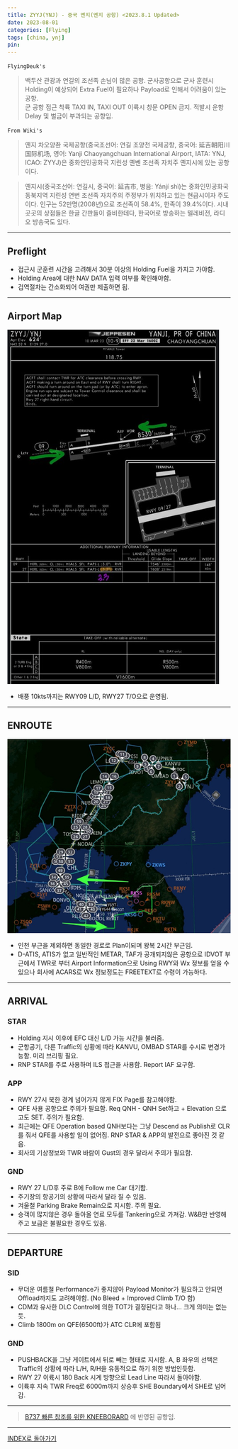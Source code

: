 ```yaml
---
title: ZYYJ(YNJ) - 중국 옌지(옌지 공항) <2023.8.1 Updated>
date: 2023-08-01
categories: [Flying]
tags: [china, ynj]
pin:
---
```


`FlyingDeuk's`
> 백두산 관광과 연길의 조선족 손님이 많은 공항. 군사공항으로 군사 훈련시 Holding이 예상되어 Extra Fuel이 필요하나 Payload로 인해서 어려움이 있는 공항. <br>
군 공항 접근 착륙 TAXI IN, TAXI OUT 이륙시 창문 OPEN 금지. 적발시 운항 Delay 및 벌금이 부과되는 공항임. 

`From Wiki's`
> 옌지 차오양촨 국제공항(중국조선어: 연길 조양천 국제공항, 중국어: 延吉朝阳川国际机场, 영어: Yanji Chaoyangchuan International Airport, IATA: YNJ, ICAO: ZYYJ)은 중화인민공화국 지린성 옌볜 조선족 자치주 옌지시에 있는 공항이다.

> 옌지시(중국조선어: 연길시, 중국어: 延吉市, 병음: Yánjí shì)는 중화인민공화국 동북지역 지린성 연변 조선족 자치주의 주정부가 위치하고 있는 현급시이자 주도이다. 인구는 52만명(2008년)으로 조선족이 58.4%, 한족이 39.4%이다. 시내 곳곳의 상점들은 한글 간판들이 즐비한데다, 한국어로 방송하는 텔레비전, 라디오 방송국도 있다.

--------

## Preflight
- 접근시 군훈련 시간을 고려해서 30분 이상의 Holding Fuel을 가지고 가야함. 
- Holding Area에 대한 NAV DATA 입력 여부를 확인해야함. 
- 검역절차는 간소화되어 여권만 제출하면 됨. 


---------

## Airport Map
![ynj](/img/flying/airport/ynj_ap.jpg)
- 배풍 10kts까지는 RWY09 L/D, RWY27 T/O으로 운영됨. 


------------

## ENROUTE

![ynj](/img/flying/airport/icnynj.jpg)
- 인천 부근을 제외하면 동일한 경로로 Plan이되며 왕복 2시간 부근임. 
- D-ATIS, ATIS가 없고 일반적인 METAR, TAF가 공개되지않은 공항으로 IDVOT 부근에서 TWR로 부터 Airport Information으로 Using RWY와 Wx 정보를 얻을 수 있으나 회사에 ACARS로 Wx 정보정도는 FREETEXT로 수령이 가능하다. 

--------

## ARRIVAL
### STAR
- Holding 지시 이후에 EFC 대신 L/D 가능 시간을 불러줌. 
- 군항공기, 다른 Traffic의 상황에 따라 KANVU, OMBAD STAR를 수시로 변경가능함. 미리 브리핑 필요. 
- RNP STAR를 주로 사용하며 ILS 접근을 사용함. Report IAF 요구함. 

### APP
- RWY 27시 북한 경계 넘어가지 않게 FIX Page를 참고해야함. 
- QFE 사용 공항으로 주의가 필요함. Req QNH - QNH Set하고 + Elevation 으로 고도 SET. 주의가 필요함. 
- 최근에는 QFE Operation based QNH보다는 그냥 Descend as Publish로 CLR를 줘서 QFE를 사용할 일이 없어짐. RNP STAR & APP의 발전으로 좋아진 것 같음. 
- 회사의 기상정보와 TWR 바람이 Gust의 경우 달라서 주의가 필요함. 

### GND
- RWY 27 L/D후 주로 B에 Follow me Car 대기함. 
- 주기장의 항공기의 상황에 따라서 달라 질 수 있음. 
- 겨울철 Parking Brake Remain으로 지시함. 주의 필요. 
- 승객이 많지않은 경우 돌아올 연료 모두를 Tankering으로 가져감. W&B만 반영해주고 보급은 불필요한 경우도 있음. 

-------

## DEPARTURE
### SID
- 무더운 여름철 Performance가 좋지않아 Payload Monitor가 필요하고 안되면 Offload까지도 고려해야함. (No Bleed + Improved Climb T/O 함)
- CDM과 유사한 DLC Control에 의한 TOT가 결정된다고 하나... 크게 의미는 없는 듯. 
- Climb 1800m on QFE(6500ft)가 ATC CLR에 포함됨

### GND
- PUSHBACK을 그냥 게이트에서 뒤로 빼는 형태로 지시함. A, B 좌우의 선택은 Traffic의 상황에 따라 L/H, R/H을 유동적으로 하기 위한 방법인듯함. 
- RWY 27 이륙시 180 Back 시계 방향으로 Lead Line 따라서 돌아야함.  
- 이륙후 지속 TWR Freq로 6000m까지 상승후 SHE Boundary에서 SHE로 넘어감. 


----

> [B737 빠른 참조를 위한 KNEEBORARD](/posts/B737-kneeboard/) 에 반영된 공항임. 

-------


[INDEX로 돌아가기](/posts/KoreaJapanChina/)
